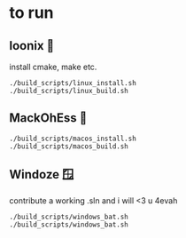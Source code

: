 # to run

## loonix 🐧
install cmake, make etc.
```
./build_scripts/linux_install.sh
./build_scripts/linux_build.sh
```

## MackOhEss 🍎
```
./build_scripts/macos_install.sh
./build_scripts/macos_build.sh
```

## Windoze 🪟
contribute a working .sln and i will <3 u 4evah
```
./build_scripts/windows_bat.sh
./build_scripts/windows_bat.sh
```
